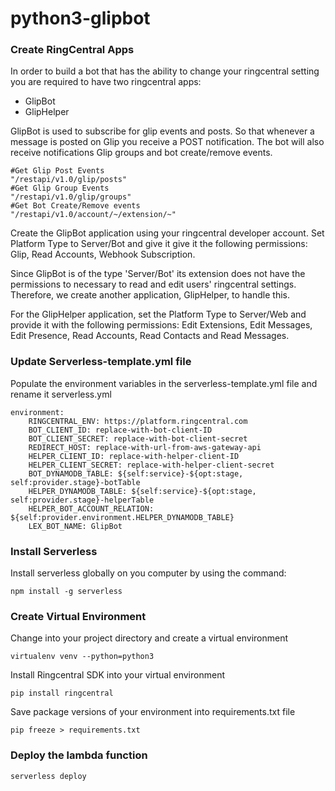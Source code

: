 # python3-glipbot

### Create RingCentral Apps ###
In order to build a bot that has the ability to change your ringcentral setting you are required to have two ringcentral apps:
* GlipBot
* GlipHelper

GlipBot is used to subscribe for glip events and posts. So that whenever a message is posted on Glip you receive a POST notification. The bot will also receive notifications Glip groups and bot create/remove events.
```
#Get Glip Post Events
"/restapi/v1.0/glip/posts"
#Get Glip Group Events
"/restapi/v1.0/glip/groups"
#Get Bot Create/Remove events
"/restapi/v1.0/account/~/extension/~"
```
Create the GlipBot application using your ringcentral developer account. Set Platform Type to Server/Bot and give it give it the following permissions: Glip, Read Accounts, Webhook Subscription.

Since GlipBot is of the type 'Server/Bot' its extension does not have the permissions to necessary to read and edit users' ringcentral settings. Therefore, we create another application, GlipHelper, to handle this.

For the GlipHelper application, set the Platform Type to Server/Web and provide it with the following permissions: Edit Extensions, Edit Messages, Edit Presence, Read Accounts, Read Contacts and Read Messages.

### Update Serverless-template.yml file ###
Populate the environment variables in the serverless-template.yml file and rename it serverless.yml

```
environment:
    RINGCENTRAL_ENV: https://platform.ringcentral.com
    BOT_CLIENT_ID: replace-with-bot-client-ID
    BOT_CLIENT_SECRET: replace-with-bot-client-secret
    REDIRECT_HOST: replace-with-url-from-aws-gateway-api
    HELPER_CLIENT_ID: replace-with-helper-client-ID
    HELPER_CLIENT_SECRET: replace-with-helper-client-secret
    BOT_DYNAMODB_TABLE: ${self:service}-${opt:stage, self:provider.stage}-botTable
    HELPER_DYNAMODB_TABLE: ${self:service}-${opt:stage, self:provider.stage}-helperTable
    HELPER_BOT_ACCOUNT_RELATION: ${self:provider.environment.HELPER_DYNAMODB_TABLE}
    LEX_BOT_NAME: GlipBot
```


### Install Serverless ###
Install serverless globally on you computer by using the command:
```
npm install -g serverless
```
### Create Virtual Environment ###
Change into your project directory and create a virtual environment
```
virtualenv venv --python=python3
```
Install Ringcentral SDK into your virtual environment
```
pip install ringcentral
```
Save package versions of your environment into requirements.txt file
```
pip freeze > requirements.txt
```
### Deploy the lambda function ###
```
serverless deploy
```
